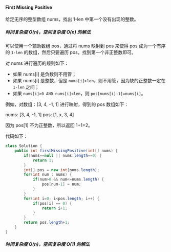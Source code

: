 #### First Missing Positive

给定无序的整型数组 nums，找出 1-len 中第一个没有出现的整数。

##### 时间复杂度 O(n)，空间复杂度 O(n) 的解法

可以使用一个辅助数组 pos，通过将 nums 映射到 pos 来使得 pos 成为一个有序的 `1-len` 的数组，然后只要遍历 pos，找到第一个非正整数即可。


对 nums 进行遍历的规则如下：

- 如果 nums[i] 是负数则不用管；
- 如果 nums[i] 是整数，但是 `nums[i]>len`，则不用管，因为缺的正整数一定在 `1-len` 之间；
- 如果 `nums[i]>0 AND nums[i]<len`，则 `pos[nums[i]-1]=nums[i]`。

例如，对数组：[3, 4, -1, 1] 进行映射，得到的 pos 数组如下：

nums: [3, 4, -1, 1]
pos:  [1, x, 3,  4]

因为 pos[1] 不为正整数，所以返回 1+1=2。

代码如下：

```java
class Solution {
    public int firstMissingPositive(int[] nums) {
        if(nums==null || nums.length==0) {
            return 1;
        }
        int[] pos = new int[nums.length];
        for(int num : nums) {
            if(num>0 && num<=nums.length) {
                pos[num-1] = num;
            }
        }
        for(int i=0; i<pos.length; i++) {
            if(pos[i] == 0) {
                return i+1;
            }
        }
        return pos.length+1;
    }
}
```

##### 时间复杂度 O(n)，空间复杂度 O(1) 的解法